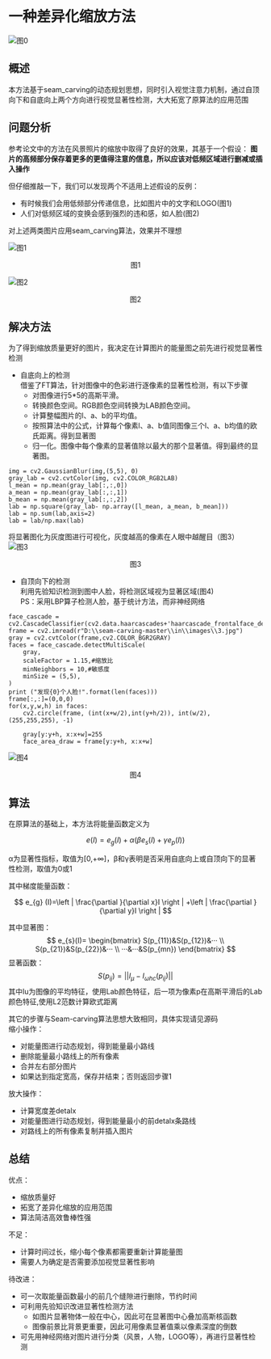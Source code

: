 #    一种差异化缩放方法

![图0](http://cdn.lcx-blog.top/img/图0.jpg "图0")
## 概述
本方法基于seam_carving的动态规划思想，同时引入视觉注意力机制，通过自顶向下和自底向上两个方向进行视觉显著性检测，大大拓宽了原算法的应用范围
## 问题分析  
参考论文中的方法在风景照片的缩放中取得了良好的效果，其基于一个假设：  __图片的高频部分保存着更多的更值得注意的信息，所以应该对低频区域进行删减或插入操作__   

但仔细推敲一下，我们可以发现两个不适用上述假设的反例：
- 有时候我们会用低频部分传递信息，比如图片中的文字和LOGO(图1) 
- 人们对低频区域的变换会感到强烈的违和感，如人脸(图2)  

对上述两类图片应用seam_carving算法，效果并不理想

![图1](http://cdn.lcx-blog.top/img/图1.jpg "图一")
<center>图1</center>  


![图2](http://cdn.lcx-blog.top/img/图2.jpg "图二")
<center>图2</center> 

## 解决方法
为了得到缩放质量更好的图片，我决定在计算图片的能量图之前先进行视觉显著性检测
- 自底向上的检测  
  借鉴了FT算法，针对图像中的色彩进行逐像素的显著性检测，有以下步骤
  - 对图像进行5*5的高斯平滑。
  - 转换颜色空间。RGB颜色空间转换为LAB颜色空间。
  - 计算整幅图片的l、a、b的平均值。
  - 按照算法中的公式，计算每个像素l、a、b值同图像三个l、a、b均值的欧氏距离。得到显著图
  - 归一化。图像中每个像素的显著值除以最大的那个显著值。得到最终的显著图。  
  
```
img = cv2.GaussianBlur(img,(5,5), 0)
gray_lab = cv2.cvtColor(img, cv2.COLOR_RGB2LAB)
l_mean = np.mean(gray_lab[:,:,0])
a_mean = np.mean(gray_lab[:,:,1])
b_mean = np.mean(gray_lab[:,:,2])
lab = np.square(gray_lab- np.array([l_mean, a_mean, b_mean]))
lab = np.sum(lab,axis=2)
lab = lab/np.max(lab) 
```
  将显著图化为灰度图进行可视化，灰度越高的像素在人眼中越醒目（图3）  
  ![图3](http://cdn.lcx-blog.top/img/图3.jpg "图三")
  <center>图3</center>

- 自顶向下的检测  
  利用先验知识检测到图中人脸，将检测区域视为显著区域(图4)  
  PS：采用LBP算子检测人脸，基于统计方法，而非神经网络
  
```
face_cascade = cv2.CascadeClassifier(cv2.data.haarcascades+'haarcascade_frontalface_default.xml')
frame = cv2.imread(r"D:\\seam-carving-master\\in\\images\\3.jpg")
gray = cv2.cvtColor(frame,cv2.COLOR_BGR2GRAY)
faces = face_cascade.detectMultiScale(
    gray,
    scaleFactor = 1.15,#缩放比
    minNeighbors = 10,#敏感度
    minSize = (5,5),
)
print ("发现{0}个人脸!".format(len(faces)))
frame[:,:]=(0,0,0)
for(x,y,w,h) in faces:
    cv2.circle(frame, (int(x+w/2),int(y+h/2)), int(w/2), (255,255,255), -1)
    
    gray[y:y+h, x:x+w]=255
    face_area_draw = frame[y:y+h, x:x+w]
```
  ![图4](http://cdn.lcx-blog.top/img/图4.jpg "图四")
<center>图4</center>   

## 算法
在原算法的基础上，本方法将能量函数定义为  

$$
e(I)=e_{g} (I)+\alpha (\beta e_{s}(I)+\gamma e_{p}(I) ) 
$$

α为显著性指标，取值为[0,+∞]，β和γ表明是否采用自底向上或自顶向下的显著性检测，取值为0或1    

其中梯度能量函数：  

$$
e_{g} (I)=\left | \frac{\partial }{\partial x}I  \right | +\left | \frac{\partial }{\partial y}I  \right |   
$$

其中显著图：  
$$
e_{s}(I)=
\begin{bmatrix}
 S(p_{11})&S(p_{12})&··· \\
 S(p_{21})&S(p_{22})&··· \\
 ···&···&S(p_{mn})
\end{bmatrix}  
$$
显著函数：   
$$
S(p_{ij})=\left | \left | I_{\mu }- I_{\omega hc }(p_{ij}) \right |  \right | 
$$
其中Iu为图像的平均特征，使用Lab颜色特征，后一项为像素p在高斯平滑后的Lab颜色特征,使用L2范数计算欧式距离


其它的步骤与Seam-carving算法思想大致相同，具体实现请见源码  
缩小操作：
- 对能量图进行动态规划，得到能量最小路线
- 删除能量最小路线上的所有像素
- 合并左右部分图片
- 如果达到指定宽高，保存并结束；否则返回步骤1   

放大操作：
- 计算宽度差detalx
- 对能量图进行动态规划，得到能量最小的前detalx条路线
- 对路线上的所有像素复制并插入图片
## 总结  

优点： 
- 缩放质量好 
- 拓宽了差异化缩放的应用范围  
- 算法简洁高效鲁棒性强  

不足： 
- 计算时间过长，缩小每个像素都需要重新计算能量图  
- 需要人为确定是否需要添加视觉显著性影响
  

待改进：  
- 可一次取能量函数最小的前几个缝隙进行删除，节约时间
- 可利用先验知识改进显著性检测方法
  - 如图片显著物体一般在中心，因此可在显著图中心叠加高斯核函数
  - 图像前景比背景更重要，因此可用像素显著值乘以像素深度的倒数
- 可先用神经网络对图片进行分类（风景，人物，LOGO等），再进行显著性检测
